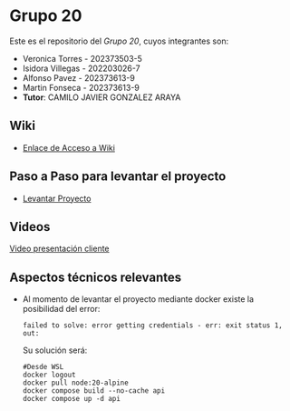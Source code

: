 # Grupo 20

Este es el repositorio del *Grupo 20*, cuyos integrantes son:

* Veronica Torres - 202373503-5
* Isidora Villegas - 202203026-7
* Alfonso Pavez - 202373613-9
* Martin Fonseca - 202373613-9
* **Tutor**: CAMILO JAVIER GONZALEZ ARAYA

## Wiki

* [Enlace de Acceso a Wiki](https://github.com/elmarto356/GRUPOInformagicos2025-PROYINF/wiki)

## Paso a Paso para levantar el proyecto

* [Levantar Proyecto](MontarProyecto.md)

## Videos

[Video presentación cliente](https://aula.usm.cl/mod/resource/view.php?id=6926137)

## Aspectos técnicos relevantes

* Al momento de levantar el proyecto mediante docker existe la posibilidad del error:

  ```batch
  failed to solve: error getting credentials - err: exit status 1, out:
  ```
  Su solución será:
  ```batch
  #Desde WSL
  docker logout
  docker pull node:20-alpine
  docker compose build --no-cache api
  docker compose up -d api
  ```
